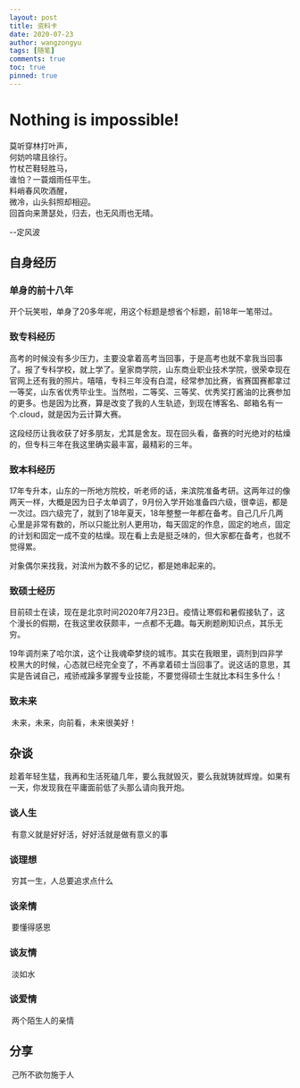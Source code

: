 ```yaml
---
layout: post
title: 资料卡
date: 2020-07-23
author: wangzongyu
tags: [随笔]
comments: true
toc: true
pinned: true
---
```


# Nothing is impossible!     

莫听穿林打叶声，  
何妨吟啸且徐行。  
竹杖芒鞋轻胜马，  
谁怕？一蓑烟雨任平生。  
料峭春风吹酒醒，  
微冷，山头斜照却相迎。  
回首向来萧瑟处，归去，也无风雨也无晴。    
  
  
--定风波  

## 自身经历

### 单身的前十八年

​开个玩笑啦，单身了20多年呢，用这个标题是想省个标题，前18年一笔带过。

### 致专科经历

​高考的时候没有多少压力，主要没拿着高考当回事，于是高考也就不拿我当回事了。报了专科学校，就上学了。皇家商学院，山东商业职业技术学院，很荣幸现在官网上还有我的照片。嘻嘻，专科三年没有白混，经常参加比赛，省赛国赛都拿过一等奖，山东省优秀毕业生。当然啦，二等奖、三等奖、优秀奖打酱油的比赛参加的更多。也是因为比赛，算是改变了我的人生轨迹，到现在博客名、邮箱名有一个.cloud，就是因为云计算大赛。

​这段经历让我收获了好多朋友，尤其是舍友。现在回头看，备赛的时光绝对的枯燥的，但专科三年在我这里确实最丰富，最精彩的三年。

### 致本科经历

​17年专升本，山东的一所地方院校，听老师的话，来滨院准备考研。这两年过的像两天一样，大概是因为日子太单调了，9月份入学开始准备四六级，很幸运，都是一次过。四六级完了，就到了18年夏天，18年整整一年都在备考。自己几斤几两心里是非常有数的，所以只能比别人更用功，每天固定的作息，固定的地点，固定的计划和固定一成不变的枯燥。现在看上去是挺乏味的，但大家都在备考，也就不觉得累。

​对象偶尔来找我，对滨州为数不多的记忆，都是她串起来的。

### 致硕士经历

​目前硕士在读，现在是北京时间2020年7月23日。疫情让寒假和暑假接轨了，这个漫长的假期，在我这里收获颇丰，一点都不无趣。每天刷题刷知识点，其乐无穷。

​ 19年调剂来了哈尔滨，这个让我魂牵梦绕的城市。其实在我眼里，调剂到四非学校黑大的时候，心态就已经完全变了，不再拿着硕士当回事了。说这话的意思，其实是告诫自己，戒骄戒躁多掌握专业技能，不要觉得硕士生就比本科生多什么！

### 致未来

​ 未来，未来，向前看，未来很美好！

## 杂谈

​ 趁着年轻生猛，我再和生活死磕几年，要么我就毁灭，要么我就铸就辉煌。如果有一天，你发现我在平庸面前低了头那么请向我开炮。 

### 谈人生

​ 有意义就是好好活，好好活就是做有意义的事

### 谈理想

​ 穷其一生，人总要追求点什么

### 谈亲情

​ 要懂得感恩

### 谈友情

​ 淡如水

### 谈爱情

​ 两个陌生人的亲情

## 分享

​ 己所不欲勿施于人
